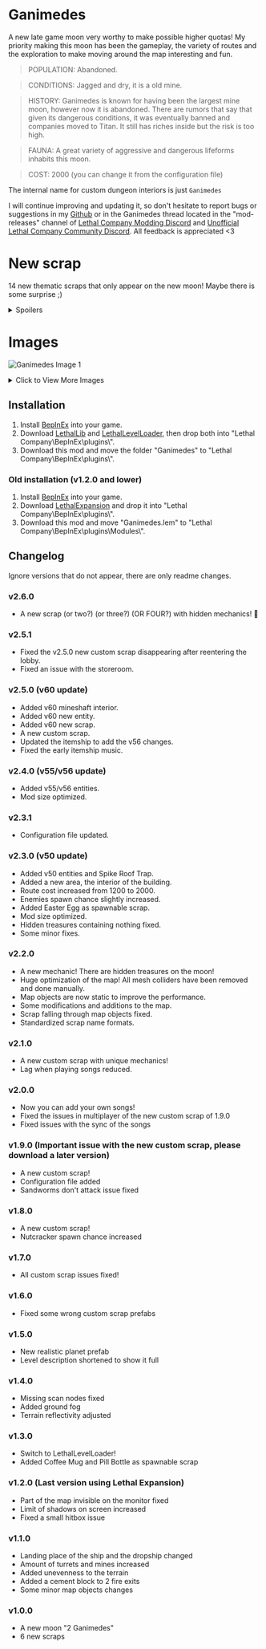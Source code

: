 # Ganimedes 
A new late game moon very worthy to make possible higher quotas!
My priority making this moon has been the gameplay, the variety of routes and the exploration to make moving around the map interesting and fun.

>POPULATION: Abandoned.

>CONDITIONS: Jagged and dry, it is a old mine.

>HISTORY: Ganimedes is known for having been the largest mine moon, however now it is abandoned. There are rumors that say that given its dangerous conditions, it was eventually banned and companies moved to Titan. It still has riches inside but the risk is too high.

>FAUNA: A great variety of aggressive and dangerous lifeforms inhabits this moon.

>COST: 2000 (you can change it from the configuration file)

The internal name for custom dungeon interiors is just `Ganimedes`

I will continue improving and updating it, so don't hesitate to report bugs or suggestions in my [Github](https://github.com/BoniatoRelleno/Ganimedes) or in the Ganimedes thread located in the "mod-releases" channel of [Lethal Company Modding Discord](https://discord.gg/lcmod) and [Unofficial Lethal Company Community Discord](https://discord.gg/lethal-company). All feedback is appreciated <3

# New scrap 
14 new thematic scraps that only appear on the new moon! Maybe there is some surprise ;)

<details>
  <summary>Spoilers</summary>
  
  To add your own songs to the Mp3 player you only have to drop them in "Lethal Company\\BepInEx\\plugins\\Ganimedes\\CustomSongs" folder.
  You can also use the same directory that Custom Boombox ("BepInEx\\Custom Songs\\Boombox Music") enabling an option in the configuration file.
  The supported extensions are '.mp3', '.wav' and '.ogg'.

</details>

# Images
![Ganimedes Image 1](https://i.imgur.com/y0zgjQD.png)

<details>
  <summary>Click to View More Images</summary>

  ![Ganimedes Image 2](https://i.imgur.com/yjpZTfQ.png)

  ![Ganimedes Image 3](https://i.imgur.com/7ehb58w.png)

</details>

## Installation 
1. Install [BepInEx](https://thunderstore.io/c/lethal-company/p/BepInEx/BepInExPack/) into your game. 
2. Download [LethalLib](https://thunderstore.io/c/lethal-company/p/Evaisa/LethalLib/) and [LethalLevelLoader](https://thunderstore.io/c/lethal-company/p/IAmBatby/LethalLevelLoader/), then drop both into "Lethal Company\\BepInEx\\plugins\\". 
3. Download this mod and move the folder "Ganimedes" to "Lethal Company\\BepInEx\\plugins\\".

### Old installation (v1.2.0 and lower)
1. Install [BepInEx](https://thunderstore.io/c/lethal-company/p/BepInEx/BepInExPack/) into your game. 
2. Download [LethalExpansion](https://thunderstore.io/c/lethal-company/p/HolographicWings/LethalExpansion/) and drop it into "Lethal Company\\BepInEx\\plugins\\".
3. Download this mod and move "Ganimedes.lem" to "Lethal Company\\BepInEx\\plugins\\Modules\\".

## Changelog 
Ignore versions that do not appear, there are only readme changes.
### v2.6.0
- A new scrap (or two?) (or three?) (OR FOUR?) with hidden mechanics! 👀
### v2.5.1
- Fixed the v2.5.0 new custom scrap disappearing after reentering the lobby.
- Fixed an issue with the storeroom.
### v2.5.0 (v60 update)
- Added v60 mineshaft interior.
- Added v60 new entity.
- Added v60 new scrap.
- A new custom scrap.
- Updated the itemship to add the v56 changes.
- Fixed the early itemship music.
### v2.4.0 (v55/v56 update)
- Added v55/v56 entities.
- Mod size optimized.
### v2.3.1
- Configuration file updated.
### v2.3.0 (v50 update)
- Added v50 entities and Spike Roof Trap.
- Added a new area, the interior of the building.
- Route cost increased from 1200 to 2000.
- Enemies spawn chance slightly increased.
- Added Easter Egg as spawnable scrap.
- Mod size optimized.
- Hidden treasures containing nothing fixed.
- Some minor fixes.
### v2.2.0
- A new mechanic! There are hidden treasures on the moon!
- Huge optimization of the map! All mesh colliders have been removed and done manually.
- Map objects are now static to improve the performance.
- Some modifications and additions to the map.
- Scrap falling through map objects fixed.
- Standardized scrap name formats.
### v2.1.0
- A new custom scrap with unique mechanics!
- Lag when playing songs reduced.
### v2.0.0
- Now you can add your own songs!
- Fixed the issues in multiplayer of the new custom scrap of 1.9.0
- Fixed issues with the sync of the songs
### v1.9.0 (Important issue with the new custom scrap, please download a later version)
- A new custom scrap!
- Configuration file added
- Sandworms don't attack issue fixed
### v1.8.0
- A new custom scrap! 
- Nutcracker spawn chance increased 
### v1.7.0
- All custom scrap issues fixed!
### v1.6.0
- Fixed some wrong custom scrap prefabs
### v1.5.0
- New realistic planet prefab
- Level description shortened to show it full
### v1.4.0
- Missing scan nodes fixed
- Added ground fog
- Terrain reflectivity adjusted
### v1.3.0
- Switch to LethalLevelLoader!
- Added Coffee Mug and Pill Bottle as spawnable scrap
### v1.2.0 (Last version using Lethal Expansion)
- Part of the map invisible on the monitor fixed
- Limit of shadows on screen increased
- Fixed a small hitbox issue
### v1.1.0
- Landing place of the ship and the dropship changed
- Amount of turrets and mines increased
- Added unevenness to the terrain
- Added a cement block to 2 fire exits
- Some minor map objects changes
### v1.0.0 
- A new moon "2 Ganimedes" 
- 6 new scraps
